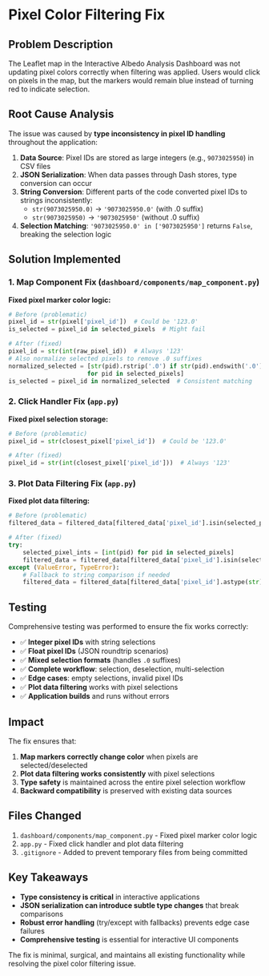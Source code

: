 # Pixel Color Filtering Fix

## Problem Description

The Leaflet map in the Interactive Albedo Analysis Dashboard was not updating pixel colors correctly when filtering was applied. Users would click on pixels in the map, but the markers would remain blue instead of turning red to indicate selection.

## Root Cause Analysis

The issue was caused by **type inconsistency in pixel ID handling** throughout the application:

1. **Data Source**: Pixel IDs are stored as large integers (e.g., `9073025950`) in CSV files
2. **JSON Serialization**: When data passes through Dash stores, type conversion can occur
3. **String Conversion**: Different parts of the code converted pixel IDs to strings inconsistently:
   - `str(9073025950.0)` → `'9073025950.0'` (with .0 suffix)
   - `str(9073025950)` → `'9073025950'` (without .0 suffix)
4. **Selection Matching**: `'9073025950.0' in ['9073025950']` returns `False`, breaking the selection logic

## Solution Implemented

### 1. Map Component Fix (`dashboard/components/map_component.py`)

**Fixed pixel marker color logic:**
```python
# Before (problematic)
pixel_id = str(pixel['pixel_id'])  # Could be '123.0'
is_selected = pixel_id in selected_pixels  # Might fail

# After (fixed)
pixel_id = str(int(raw_pixel_id))  # Always '123'
# Also normalize selected pixels to remove .0 suffixes
normalized_selected = [str(pid).rstrip('.0') if str(pid).endswith('.0') else str(pid) 
                      for pid in selected_pixels]
is_selected = pixel_id in normalized_selected  # Consistent matching
```

### 2. Click Handler Fix (`app.py`)

**Fixed pixel selection storage:**
```python
# Before (problematic)
pixel_id = str(closest_pixel['pixel_id'])  # Could be '123.0'

# After (fixed)  
pixel_id = str(int(closest_pixel['pixel_id']))  # Always '123'
```

### 3. Plot Data Filtering Fix (`app.py`)

**Fixed plot data filtering:**
```python
# Before (problematic)
filtered_data = filtered_data[filtered_data['pixel_id'].isin(selected_pixels)]

# After (fixed)
try:
    selected_pixel_ints = [int(pid) for pid in selected_pixels]
    filtered_data = filtered_data[filtered_data['pixel_id'].isin(selected_pixel_ints)]
except (ValueError, TypeError):
    # Fallback to string comparison if needed
    filtered_data = filtered_data[filtered_data['pixel_id'].astype(str).isin(selected_pixels)]
```

## Testing

Comprehensive testing was performed to ensure the fix works correctly:

- ✅ **Integer pixel IDs** with string selections
- ✅ **Float pixel IDs** (JSON roundtrip scenarios)
- ✅ **Mixed selection formats** (handles `.0` suffixes)
- ✅ **Complete workflow**: selection, deselection, multi-selection
- ✅ **Edge cases**: empty selections, invalid pixel IDs
- ✅ **Plot data filtering** works with pixel selections
- ✅ **Application builds** and runs without errors

## Impact

The fix ensures that:

1. **Map markers correctly change color** when pixels are selected/deselected
2. **Plot data filtering works consistently** with pixel selections
3. **Type safety** is maintained across the entire pixel selection workflow
4. **Backward compatibility** is preserved with existing data sources

## Files Changed

1. `dashboard/components/map_component.py` - Fixed pixel marker color logic
2. `app.py` - Fixed click handler and plot data filtering
3. `.gitignore` - Added to prevent temporary files from being committed

## Key Takeaways

- **Type consistency is critical** in interactive applications
- **JSON serialization can introduce subtle type changes** that break comparisons
- **Robust error handling** (try/except with fallbacks) prevents edge case failures
- **Comprehensive testing** is essential for interactive UI components

The fix is minimal, surgical, and maintains all existing functionality while resolving the pixel color filtering issue.